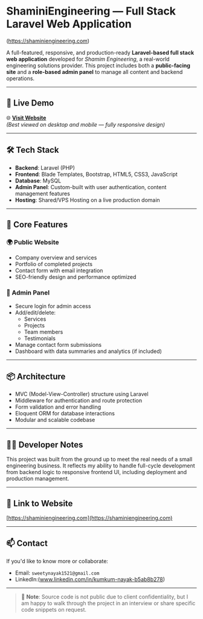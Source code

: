 # ShaminiEngineering — Full Stack Laravel Web Application

(https://shaminiengineering.com)

A full-featured, responsive, and production-ready **Laravel-based full stack web application** developed for *Shamim Engineering*, a real-world engineering solutions provider. This project includes both a **public-facing site** and a **role-based admin panel** to manage all content and backend operations.

---

## 🚀 Live Demo

🌐 **[Visit Website](https://shaminiengineering.com)**  
*(Best viewed on desktop and mobile — fully responsive design)*

---

## 🛠️ Tech Stack

- **Backend**: Laravel (PHP)
- **Frontend**: Blade Templates, Bootstrap, HTML5, CSS3, JavaScript
- **Database**: MySQL
- **Admin Panel**: Custom-built with user authentication, content management features
- **Hosting**: Shared/VPS Hosting on a live production domain

---

## 🔑 Core Features

### 🌍 Public Website
- Company overview and services
- Portfolio of completed projects
- Contact form with email integration
- SEO-friendly design and performance optimized

### 🔐 Admin Panel
- Secure login for admin access
- Add/edit/delete:
  - Services
  - Projects
  - Team members
  - Testimonials
- Manage contact form submissions
- Dashboard with data summaries and analytics (if included)

---

## 📦 Architecture

- MVC (Model-View-Controller) structure using Laravel
- Middleware for authentication and route protection
- Form validation and error handling
- Eloquent ORM for database interactions
- Modular and scalable codebase

---

## 👨‍💻 Developer Notes

This project was built from the ground up to meet the real needs of a small engineering business. It reflects my ability to handle full-cycle development from backend logic to responsive frontend UI, including deployment and production management.

---

## 🔗 Link to Website

[https://shaminiengineering.com](https://shaminiengineering.com)

---

## 📫 Contact

If you'd like to know more or collaborate:

- Email: `sweetynayak1521@gmail.com`
- LinkedIn:(www.linkedin.com/in/kumkum-nayak-b5ab8b278)

---

> 📝 **Note**: Source code is not public due to client confidentiality, but I am happy to walk through the project in an interview or share specific code snippets on request.
